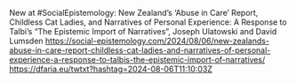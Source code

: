 New at #SocialEpistemology: New Zealand’s ‘Abuse in Care’ Report, Childless Cat Ladies, and Narratives of Personal Experience: A Response to Talbi’s “The Epistemic Import of Narratives”, Joseph Ulatowski and David Lumsden https://social-epistemology.com/2024/08/06/new-zealands-abuse-in-care-report-childless-cat-ladies-and-narratives-of-personal-experience-a-response-to-talbis-the-epistemic-import-of-narratives/ https://dfaria.eu/twtxt?hashtag=2024-08-06T11:10:03Z
